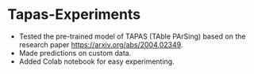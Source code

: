 # Tapas-Experiments

* Tested the pre-trained model of TAPAS (TAble PArSing) based on the research paper https://arxiv.org/abs/2004.02349.
* Made predictions on custom data.
* Added Colab notebook for easy experimenting.
